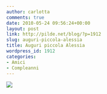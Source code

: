 ```yaml
---
author: carlotta
comments: true
date: 2010-05-24 09:56:24+00:00
layout: post
link: http://pilde.net/blog/?p=1912
slug: auguri-piccola-alessia
title: Auguri piccola Alessia
wordpress_id: 1912
categories:
- Amici
- Compleanni
---
```


![](http://pilde.net/blog/wp-content/uploads/2010/05/alessia_nuovo_blog.jpg)
